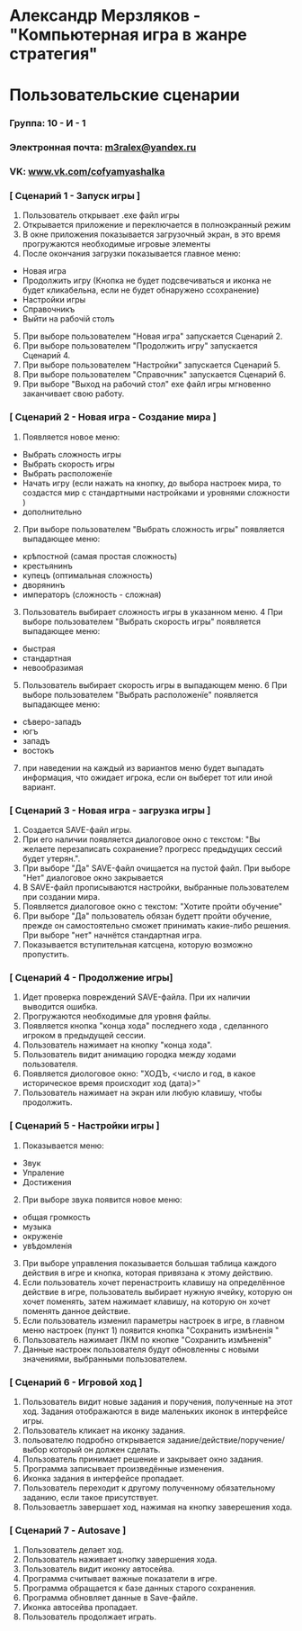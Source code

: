  # Александр Мерзляков - "Компьютерная игра в жанре стратегия"
# Пользовательские сценарии

### Группа: 10 - И - 1
### Электронная почта: m3ralex@yandex.ru
### VK: www.vk.com/cofyamyashalka

### [ Сценарий 1 - Запуск игры ]
1. Пользователь открывает .exe файл игры
2. Открывается приложение и переключается в полноэкранный режим
3. В окне приложения показывается загрузочный экран, в это время прогружаются необходимые игровые элементы 
4. После окончания загрузки показывается главное меню:

* Новая игра
* Продолжить игру (Кнопка не будет подсвечиваться и иконка не будет кликабельна, если не будет обнаружено ссохранение)
* Настройки игры
* Справочникъ  
* Выйти на рабочій столъ 

5. При выборе пользователем "Новая игра" запускается Сценарий 2.
6. При выборе пользователем "Продолжить игру" запускается Сценарий 4.
7. При выборе пользователем "Настройки" запускается Сценарий 5.
8. При выборе пользователем "Справочник" запускается Сценарий 6.
9. При выборе "Выход на рабочий стол" exe файл игры мгновенно заканчивает свою работу.

### [ Сценарий 2 - Новая игра - Создание мира ]
1. Появляется  новое меню:
* Выбрать сложность игры
* Выбрать скорость игры
* Выбрать расположенїе 
* Начать игру (если нажать на кнопку, до выбора настроек мира, то создастся мир с стандартными настройками и уровнями сложности )
* дополнительно
2. При выборе пользователем "Выбрать сложность игры" появляется выпадающее меню: 
* крѣпостной (самая простая сложность)
* крестьянинъ 
* купецъ      (оптимальная сложность)
* дворянинъ 
* императоръ   (сложность - сложная)

3. Пользователь выбирает сложность игры в указанном меню.
4  При выборе пользователем "Выбрать скорость игры"  появляется выпадающее меню:
* быстрая
* стандартная 
* невообразимая
5. Пользователь выбирает скорость игры в выпадающем меню.
6  При выборе пользователем "Выбрать расположенїе"  появляется выпадающее меню:
* сѣверо-западъ 
* югъ 
* западъ 
* востокъ 
7. при наведении на каждый из вариантов меню будет выпадать информация, что ожидает игрока, если он выберет тот или иной вариант.

### [ Сценарий 3 - Новая игра - загрузка игры ]
1. Создается SAVE-файл игры.
2. При его наличии появляется диалоговое окно с текстом: "Вы желаете перезаписать сохранение? прогресс предыдущих сессий будет утерян.".
3. При выборе "Да" SAVE-файл очищается на пустой файл. При выборе "Нет" диалоговое окно закрывается
4. В SAVE-файл прописываются настройки, выбранные пользователем при создании мира.
5. Появляется диалоговое окно с текстом: "Хотите пройти обучение"
6. При выборе "Да" пользователь обязан будетт пройти обучение, прежде он самостоятельно сможет принимать какие-либо решения. При выборе "нет" начнётся стандартная игра. 
7. Показывается вступительная катсцена, которую возможно пропустить.


### [ Сценарий 4 - Продолжение игры]
1. Идет проверка повреждений SAVE-файла. При их наличии выводится ошибка.
2. Прогружаются необходимые для уровня файлы.
3. Появляется кнопка "конца хода" последнего хода , сделанного игроком в предыдущей сессии. 
4. Пользователь нажимает на кнопку "конца хода".
5. Пользователь видит анимацию городка между ходами пользователя. 
6. Появляется диологовое окно: "ХОДЪ, <число и год, в какое историческое время происходит ход (дата)>" 
7. Пользователь нажимает на экран или любую клавишу, чтобы продолжить.


### [ Сценарий 5 - Настройки игры ]
1. Показывается меню:
* Звук
* Упраление
* Достижения
2. При выборе звука появится новое меню: 
* общая громкость
* музыка
* окруженіе 
* увѣдомленія 
3. При выборе управления показывается большая таблица каждого действия в игре и кнопка, которая привязана к этому действию.
4. Если пользователь хочет перенастроить клавишу на определённое действие в игре, пользователь выбирает нужную ячейку, которую он хочет поменять, затем нажимает клавишу, на которую он хочет поменять данное действие. 
5. Если пользователь изменил параметры настроек в игре, в главном меню настроек (пункт 1) появится кнопка "Сохранить измѣненія "
6. Пользователь нажимает ЛКМ по кнопке "Сохранить измѣненія"
7. Данные настроек пользователя будут обновленны с новыми значениями, выбранными пользователем.


### [ Сценарий 6 - Игровой ход ]
1. Пользователь видит новые задания и поручения, полученные на этот ход. Задания отображаются в виде маленьких иконок в интерфейсе игры. 
2. Пользователь кликает на иконку задания.
3. польователю подробно открывается задание/действие/поручение/выбор который он должен сделать.
4. Пользователь принимает решение и закрывает окно задания.
5. Программа записывает произведённые изменения. 
5. Иконка задания в интерфейсе пропадает.
6. Пользователь переходит к другому полученному обязательному заданию, если такое присутствует.
7. Пользоваетль завершает ход, нажимая на кнопку заверешения хода. 

### [ Сценарий 7 - Autosave ]
1. Пользователь делает ход.
2. Пользователь наживает кнопку завершения хода.
3. Пользователь видит иконку автосейва. 
4. Программа считывает важные показатели в игре.
5. Программа обращается к базе данных старого сохранения.
6. Программа обновляет данные в Save-файле.
7. Иконка автосейва пропадает.
8. Пользователь продолжает играть.
